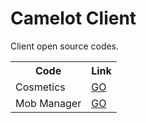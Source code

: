 # Camelot Client
Client open source codes.


<table>
  <tr>
    <th>Code</th>
    <th>Link</th>
  </tr>
  <tr>
    <td>Cosmetics</td>
    <td><a href="https://github.com/zPoyraz/CamelotClient/tree/main/cosmetics">GO</a></td>
  </tr>
  <tr>
    <td>Mob Manager</td>
    <td><a href="  https://github.com/zPoyraz/CamelotClient/tree/main/mobs">GO</a></td>
  </tr>
</table>
